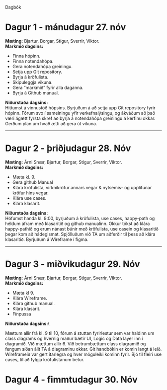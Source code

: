 Dagbók

# Dagur 1 - mánudagur 27. nóv

**Mæting:** Bjartur, Borgar, Stígur, Sverrir, Viktor.\
**Markmið dagsins:**

* Finna hópinn.
* Finna notendahópa.
* Gera notendahópa greiningu.
* Setja upp Git repository.
* Byrja á kröfulista.
* Skipuleggja vikuna.
* Gera “markmið” fyrir alla daganna.
* Byrja á Github manual.

**Niðurstaða dagsins:**\
Hittumst á vinnustöð hópsins. Byrjuðum á að setja upp Git repository fyrir hópinn.
Fórum svo í sameiningu yfir verkefnalýsingu,
og ákváðum að það væri ágætt fyrsta skref að byrja á notendahópa greiningu á kerfinu okkar.
Gerðum plan um hvað ætti að gera út vikuna.

-----

# Dagur 2 - þriðjudagur 28. Nóv

**Mæting:** Árni Snær, Bjartur, Borgar, Stígur, Sverrir, Viktor.\
**Markmið dagsins:**

* Mæta kl. 9.
* Gera github Manual
* Klára kröfulista, virknikröfur annars vegar & nytsemis- og upplifunar kröfur hins vegar.
* Klára use cases.
* Klára klasarit.

**Niðurstaða dagsins:**\
Hófumst handa kl. 9:00, byrjuðum á kröfulista, use cases, happy-path og héldum áfram með klasaritið og github manualinn. Okkur tókst að klára happy-pathið og erum nánast búnir með kröfulista, use casein og klasaritið þegar kom að hádegismat. Spjölluðum við TA um aðferðir til þess að klára klasaritið. Byrjuðum á Wireframe í figma.

-----

# Dagur 3 - miðvikudagur 29. Nóv

**Mæting:** Árni Snær, Bjartur, Borgar, Stígur, Sverrir, Viktor.\
**Markmið dagsins:**

* Mæta kl 9.
* Klára Wireframe.
* Klára github manual.
* Klára klasarit.
* Fínpussa

**Niðurstaða dagsins:**\

Mættum allir frá kl. 9 til 10, fórum á stuttan fyrirlestur sem var haldinn um class diagrams og hvernig maður bætir UI, Logic og Data layer inn í diagramið. Við mættum allir 6.
Við betrumbættum class diagramið og fengum síðan álit TA á diagraminu okkar. Git handbókin er komin langt á leið. Wireframeið var gert ítarlegra og hver möguleiki kominn fyrir. 
Bjó til fleiri use cases, til að fylgja kröfulistanum betur. 


# Dagur 4 - fimmtudagur 30. Nóv

